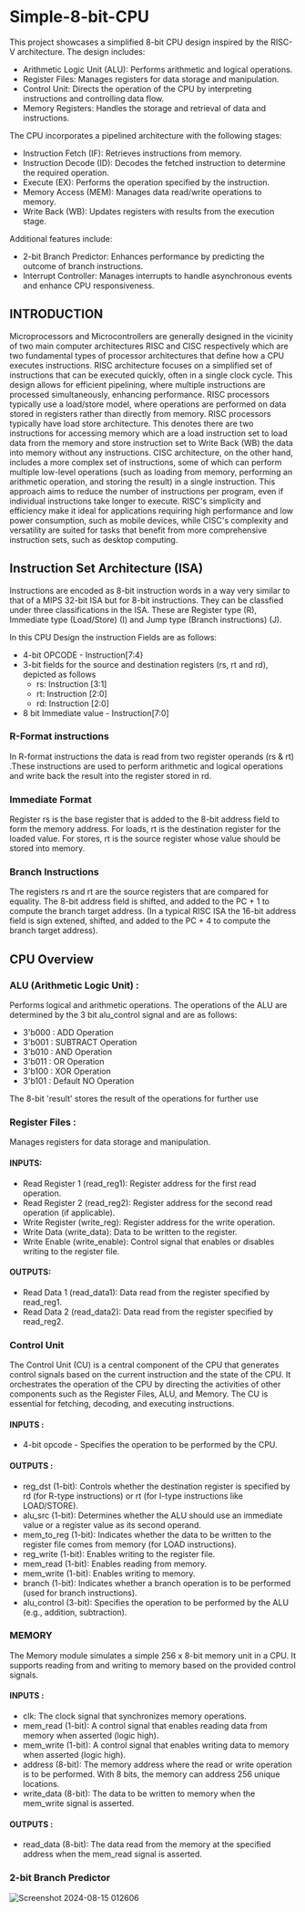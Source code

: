# Simple-8-bit-CPU

This project showcases a simplified 8-bit CPU design inspired by the RISC-V architecture. The design includes:

* Arithmetic Logic Unit (ALU): Performs arithmetic and logical operations.
* Register Files: Manages registers for data storage and manipulation.
* Control Unit: Directs the operation of the CPU by interpreting instructions and controlling data flow.
* Memory Registers: Handles the storage and retrieval of data and instructions.

The CPU incorporates a pipelined architecture with the following stages:
 
* Instruction Fetch (IF): Retrieves instructions from memory.
* Instruction Decode (ID): Decodes the fetched instruction to determine the required operation.
* Execute (EX): Performs the operation specified by the instruction.
* Memory Access (MEM): Manages data read/write operations to memory.
* Write Back (WB): Updates registers with results from the execution stage.

Additional features include:

* 2-bit Branch Predictor: Enhances performance by predicting the outcome of branch instructions.
* Interrupt Controller: Manages interrupts to handle asynchronous events and enhance CPU responsiveness.

## INTRODUCTION 

Microprocessors and Microcontrollers are generally designed in the vicinity of two main computer architectures RISC and CISC respectively which are two fundamental types of processor architectures that define how a CPU executes instructions. RISC architecture focuses on a simplified set of instructions that can be executed quickly, often in a single clock cycle. This design allows for efficient pipelining, where multiple instructions are processed simultaneously, enhancing performance. RISC processors typically use a load/store model, where operations are performed on data stored in registers rather than directly from memory. RISC processors typically have load store architecture. This denotes there are two instructions for accessing memory which are a load instruction set to load data from the memory and store instruction set to Write Back (WB) the data into memory without any instructions. CISC architecture, on the other hand, includes a more complex set of instructions, some of which can perform multiple low-level operations (such as loading from memory, performing an arithmetic operation, and storing the result) in a single instruction. This approach aims to reduce the number of instructions per program, even if individual instructions take longer to execute. RISC's simplicity and efficiency make it ideal for applications requiring high performance and low power consumption, such as mobile devices, while CISC's complexity and versatility are suited for tasks that benefit from more comprehensive instruction sets, such as desktop computing.

## Instruction Set Architecture (ISA)

Instructions are encoded as 8-bit instruction words in a way very similar to that of a MIPS 32-bit ISA but for 8-bit instructions. They can be classfied under three classifications in the ISA. These are Register type (R), Immediate type (Load/Store) (I) and Jump type (Branch instructions) (J).

In this CPU Design the instruction Fields are as follows:
* 4-bit OPCODE - Instruction[7:4}
* 3-bit fields for the source and destination registers (rs, rt and rd), depicted as follows 
  - rs: Instruction [3:1]
  - rt: Instruction [2:0]
  - rd: Instruction [2:0]
* 8 bit Immediate value - Instruction[7:0]

### R-Format instructions

In R-format instructions the data is read from two register operands (rs & rt) .These instructions are used to perform arithmetic and logical operations and write back the result into the register stored in rd.

### Immediate Format 

Register rs is the base register that is added to the 8-bit address field to form the memory address. For loads, rt is the destination register for the loaded value. For stores, rt is the source register whose value should be stored into memory.

### Branch Instructions 

The registers rs and rt are the source registers that are compared for equality. The 8-bit address field is shifted, and added to the PC + 1 to compute the branch target address. (In a typical RISC ISA the 16-bit address field is sign extened, shifted, and added to the PC + 4 to compute the branch target address).

## CPU Overview

### ALU (Arithmetic Logic Unit) :

Performs logical and arithmetic operations. The operations of the ALU are determined by the 3 bit alu_control signal and are as follows:
* 3'b000 : ADD Operation
* 3'b001 : SUBTRACT Operation
* 3'b010 : AND Operation
* 3'b011 : OR Operation
* 3'b100 : XOR Operation
* 3'b101 : Default NO Operation

The 8-bit 'result' stores the result of the operations for further use

### Register Files :

Manages registers for data storage and manipulation.
#### INPUTS:
* Read Register 1 (read_reg1): Register address for the first read operation.
* Read Register 2 (read_reg2): Register address for the second read operation (if applicable).
* Write Register (write_reg): Register address for the write operation.
* Write Data (write_data): Data to be written to the register.
* Write Enable (write_enable): Control signal that enables or disables writing to the register file.
 
#### OUTPUTS:
* Read Data 1 (read_data1): Data read from the register specified by read_reg1.
* Read Data 2 (read_data2): Data read from the register specified by read_reg2.

### Control Unit 

The Control Unit (CU) is a central component of the CPU that generates control signals based on the current instruction and the state of the CPU. It orchestrates the operation of the CPU by directing the activities of other components such as the Register Files, ALU, and Memory. The CU is essential for fetching, decoding, and executing instructions.

#### INPUTS : 
* 4-bit opcode - Specifies the operation to be performed by the CPU.

#### OUTPUTS :
* reg_dst (1-bit): Controls whether the destination register is specified by rd (for R-type instructions) or rt (for I-type instructions like LOAD/STORE).
* alu_src (1-bit): Determines whether the ALU should use an immediate value or a register value as its second operand.
* mem_to_reg (1-bit): Indicates whether the data to be written to the register file comes from memory (for LOAD instructions).
* reg_write (1-bit): Enables writing to the register file.
* mem_read (1-bit): Enables reading from memory.
* mem_write (1-bit): Enables writing to memory.
* branch (1-bit): Indicates whether a branch operation is to be performed (used for branch instructions).
* alu_control (3-bit): Specifies the operation to be performed by the ALU (e.g., addition, subtraction).

### MEMORY

The Memory module simulates a simple 256 x 8-bit memory unit in a CPU. It supports reading from and writing to memory based on the provided control signals. 

#### INPUTS :
* clk: The clock signal that synchronizes memory operations.
* mem_read (1-bit): A control signal that enables reading data from memory when asserted (logic high).
* mem_write (1-bit): A control signal that enables writing data to memory when asserted (logic high).
* address (8-bit): The memory address where the read or write operation is to be performed. With 8 bits, the memory can address 256 unique locations.
* write_data (8-bit): The data to be written to memory when the mem_write signal is asserted.

#### OUTPUTS : 
* read_data (8-bit): The data read from the memory at the specified address when the mem_read signal is asserted.

### 2-bit Branch Predictor 

![Screenshot 2024-08-15 012606](https://github.com/user-attachments/assets/c9541b23-5ae0-4e08-9bd0-a2f11bdc0cd1)

